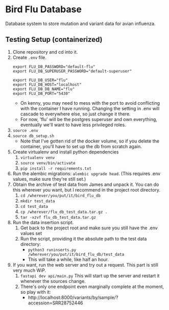 # Bird Flu Database

Database system to store mutation and variant data for avian influenza.

## Testing Setup (containerized)

1. Clone repository and cd into it.
2. Create `.env` file.
    ```
    export FLU_DB_PASSWORD="default-flu"
    export FLU_DB_SUPERUSER_PASSWORD="default-superuser"
    
    export FLU_DB_USER="flu"
    export FLU_DB_HOST="localhost"
    export FLU_DB_DB_NAME="flu"
    export FLU_DB_PORT="5430"
    ```
    - On kenny, you may need to mess with the port to avoid conflicting with the container I have running.
      Changing the setting in .env will cascade to everywhere else, so just change it there.
    - For now, 'flu' will be the postgres superuser and own everything, eventually we'll want to have less privileged
      roles.
3. `source .env`
4. `source db_setup.sh`
    - Note that I've gotten rid of the docker volume, so if you delete the container, you'll have to set up the db from
      scratch again.
5. Create virtualenv and install python dependencies
    1. `virtualenv venv`
    2. `source venv/bin/activate`
    3. `pip install -r requirements.txt`
6. Run the alembic migrations: `alembic upgrade head`. (This requires .env values, make sure they're still set.)
7. Obtain the archive of test data from James and unpack it. You can do this wherever you want, but I recommend in the
   project root directory.
    1. `cd /wherever/you/put/it/bird_flu_db`
    2. `mkdir test_data`
    3. `cd test_data`
    4. `cp /wherever/flu_db_test_data.tar.gz .`
    5. `tar -xzvf flu_db_test_data.tar.gz`
8. Run the data insertion script.
    1. Get back to the project root and make sure you still have the .env values set
    2. Run the script, providing it the absolute path to the test data directory:
        - `python3 runinserts.py /wherever/you/put/it/bird_flu_db/test_data`
        - This will take a while, like half an hour.
9. If you want, run the web server and try out a request. This part is still very much WiP.
    1. `fastapi dev api/main.py` This will start up the server and restart it whenever the sources change.
    2. There's only one endpoint even marginally complete at the moment, so play with it:
        - http://localhost:8000/variants/by/sample/?accession=SRR28752446